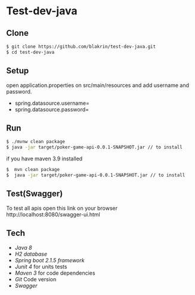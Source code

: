 #  Test-dev-java

## Clone
 ```sh
$ git clone https://github.com/blakrin/test-dev-java.git
$ cd test-dev-java 
```
## Setup

open application.properties on src/main/resources and add username and password. 
* spring.datasource.username=<username >
* spring.datasource.password=<password >


## Run 
```sh
$ ./mvnw clean package 
$ java -jar target/poker-game-api-0.0.1-SNAPSHOT.jar // to install 
```
if you have maven 3.9 installed 
 ```sh
$  mvn clean package 
$  java -jar target/poker-game-api-0.0.1-SNAPSHOT.jar // to install
```

## Test(Swagger)
 To test all apis open this link on your browser 
http://localhost:8080/swagger-ui.html 
 
## Tech
* *Java 8*
* *H2 database*
* *Spring boot 2.1.5 framework*
* *Junit 4* for units tests 
* *Maven 3* for code dependencies 
* *Git* Code version 
* *Swagger*

